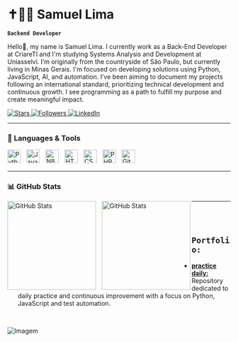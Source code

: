 # ✝🐱‍💻 Samuel Lima

**`Backend Developer`**

Hello🤝, my name is Samuel Lima. I currently work as a Back-End Developer at CriareTI and I'm studying Systems Analysis and Development at Uniasselvi. I’m originally from the countryside of São Paulo, but currently living in Minas Gerais. I'm focused on developing solutions using Python, JavaScript, AI, and automation. I’ve been aiming to document my projects following an international standard, prioritizing technical development and continuous growth. I see programming as a path to fulfill my purpose and create meaningful impact.

<p align="left">
    <a href="https://github.com/SamuellLima?tab=repositories&sort=stargazers">
        <img 
            alt="Stars" 
            title="Total GitHub Stars" 
            src="https://custom-icon-badges.demolab.com/github/stars/SamuellLima?color=55960c&style=for-the-badge&labelColor=488207&logo=star&label=Stars"
        />
    </a>
    <a href="https://github.com/SamuellLima?tab=followers">
        <img 
            alt="Followers" 
            title="Follow me on GitHub" 
            src="https://custom-icon-badges.demolab.com/github/followers/SamuellLima?color=236ad3&labelColor=1155ba&style=for-the-badge&logo=github&label=Followers&logoColor=white"
        />
    </a>
    <a href="https://www.linkedin.com/in/samuel-lima-516a79233/" target="_blank">
        <img 
            alt="LinkedIn" 
            title="Connect with me on LinkedIn" 
            src="https://img.shields.io/badge/LinkedIn-Profile-blue?style=for-the-badge&logo=linkedin&logoColor=white"
        />
    </a>
</p>

---

### 🧰 Languages & Tools

<img 
    align="left" 
    alt="Python" 
    title="Python"
    width="30px" 
    style="padding-right: 10px;" 
    src="https://cdn.jsdelivr.net/gh/devicons/devicon@latest/icons/python/python-original.svg" 
/>
<img 
    align="left" 
    alt="JavaScript" 
    title="JavaScript"
    width="30px" 
    style="padding-right: 10px;" 
    src="https://cdn.jsdelivr.net/gh/devicons/devicon@latest/icons/javascript/javascript-original.svg" 
/>
<img 
    align="left" 
    alt="N8N" 
    title="N8N"
    width="30px" 
    style="padding-right: 10px;" 
    src="https://registry.npmmirror.com/@lobehub/icons-static-png/1.56.0/files/dark/n8n-color.png" 
/>
<img 
    align="left" 
    alt="HTML"
    title="HTML" 
    width="30px" 
    style="padding-right: 10px;" 
    src="https://cdn.jsdelivr.net/gh/devicons/devicon@latest/icons/html5/html5-original.svg" 
/>
<img 
    align="left" 
    alt="CSS" 
    title="CSS"
    width="30px" 
    style="padding-right: 10px;" 
    src="https://cdn.jsdelivr.net/gh/devicons/devicon@latest/icons/css3/css3-original.svg" 
/>
<img 
    align="left" 
    alt="PHP" 
    title="PHP"
    width="30px" 
    style="padding-right: 10px;" 
    src="https://cdn.jsdelivr.net/gh/devicons/devicon@latest/icons/php/php-original.svg" 
/>
<img 
    align="left" 
    alt="Git" 
    title="Git"
    width="30px" 
    style="padding-right: 10px;" 
    src="https://cdn.jsdelivr.net/gh/devicons/devicon@latest/icons/git/git-original.svg" 
/>
<br/>
<br/>

---

### 📊 GitHub Stats

<p>
  <img 
    align="left" 
    alt="GitHub Stats" 
    height="200" 
    style="padding-right: 10px;" 
    src="https://github-readme-stats.vercel.app/api?username=SamuellLima&show_icons=true&theme=tokyonight&include_all_commits=true&locale=EN" 
  />

<img 
      align="left" 
      alt="GitHub Stats" 
      height="200" 
      src="https://github-readme-stats.vercel.app/api/top-langs/?username=SamuellLima&theme=tokyonight&custom_title=Technologies&langs_count=9" 
  />

</p>

---

<br>
<br>

## **`Portfolio:`**

- [<strong> practice daily: </strong>  ](https://github.com/VariableBee/seaborn-data-visualization) Repository dedicated to daily practice and continuous improvement with a focus on Python, JavaScript and test automation.
<br>

<!-- GIF -->
<p align="text-align: center;">
  <img align="center" src="https://i.pinimg.com/originals/42/83/6a/42836adf0826dbfa27034fc55566d3a2.gif" alt="Imagem">
</p>
